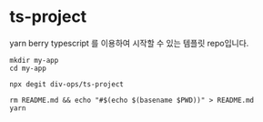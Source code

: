 # ts-project

yarn berry typescript 를 이용하여 시작할 수 있는 템플릿 repo입니다.

```
mkdir my-app
cd my-app

npx degit div-ops/ts-project

rm README.md && echo "#$(echo $(basename $PWD))" > README.md
yarn
```
